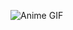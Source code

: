 ![Anime GIF](https://media3.giphy.com/media/v1.Y2lkPTc5MGI3NjExOXpzeG00aHcyN2F0ZTF6MDRvNnZscHA0ODd3eHRrNHU0bHhsYzNiMiZlcD12MV9pbnRlcm5hbF9naWZfYnlfaWQmY3Q9Zw/kqI0Ppc7C31FsWzPWW/giphy.gif)
